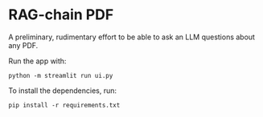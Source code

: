 # RAG-chain PDF
A preliminary, rudimentary effort to be able to ask an LLM questions about any PDF.

Run the app with:
```
python -m streamlit run ui.py
```

To install the dependencies, run:
```
pip install -r requirements.txt
```